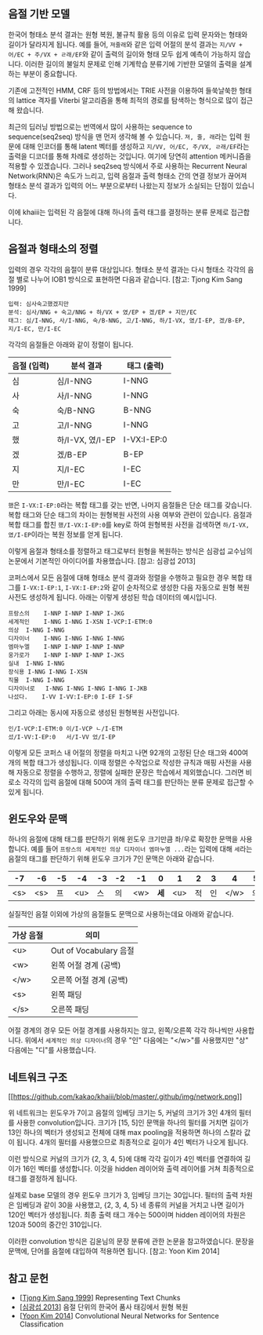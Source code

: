 음절 기반 모델
----
한국어 형태소 분석 결과는 원형 복원, 불규칙 활용 등의 이유로 입력 문자와는 형태와 길이가 달라지게 됩니다. 예를 들어, `져줄래`와 같은 입력 어절의 분석 결과는 `지/VV + 어/EC + 주/VX + ㄹ래/EF`와 같이 출력의 길이와 형태 모두 쉽게 예측이 가능하지 않습니다. 이러한 길이의 불일치 문제로 인해 기계학습 분류기에 기반한 모델의 출력을 설계하는 부분이 중요합니다.

기존에 고전적인 HMM, CRF 등의 방법에서는 TRIE 사전을 이용하여 들쑥날쑥한 형태의 lattice 격자를 Viterbi 알고리즘을 통해 최적의 경로를 탐색하는 형식으로 많이 접근해 왔습니다.

최근의 딥러닝 방법으로는 번역에서 많이 사용하는 sequence to sequence(seq2seq) 방식을 맨 먼저 생각해 볼 수 있습니다. `져, 줄, 래`라는 입력 원문에 대해 인코더를 통해 latent 벡터를 생성하고 `지/VV, 어/EC, 주/VX, ㄹ래/EF`라는 출력을 디코더를 통해 차례로 생성하는 것입니다. 여기에 당연히 attention 메커니즘을 적용할 수 있겠습니다. 그러나 seq2seq 방식에서 주로 사용하는 Recurrent Neural Network(RNN)은 속도가 느리고, 입력 음절과 출력 형태소 간의 연결 정보가 끊어져 형태소 분석 결과가 입력의 어느 부분으로부터 나왔는지 정보가 소실되는 단점이 있습니다.

이에 khaiii는 입력된 각 음절에 대해 하나의 출력 태그를 결정하는 분류 문제로 접근합니다.


음절과 형태소의 정렬
----
입력의 경우 각각의 음절이 분류 대상입니다. 형태소 분석 결과는 다시 형태소 각각의 음절 별로 나누어 IOB1 방식으로 표현하면 다음과 같습니다. \[참고: Tjong Kim Sang 1999\]

```
입력: 심사숙고했겠지만
분석: 심사/NNG + 숙고/NNG + 하/VX + 였/EP + 겠/EP + 지만/EC
태그: 심/I-NNG, 사/I-NNG, 숙/B-NNG, 고/I-NNG, 하/I-VX, 였/I-EP, 겠/B-EP, 지/I-EC, 만/I-EC
```

각각의 음절들은 아래와 같이 정렬이 됩니다.

음절 (입력) | 분석 결과 | 태그 (출력)
----------|-----|---------
심 | 심/I-NNG | I-NNG
사 | 사/I-NNG | I-NNG
숙 | 숙/B-NNG | B-NNG
고 | 고/I-NNG | I-NNG
했 | 하/I-VX, 였/I-EP | I-VX:I-EP:0
겠 | 겠/B-EP | B-EP
지 | 지/I-EC | I-EC
만 | 만/I-EC | I-EC

`했`은 `I-VX:I-EP:0`라는 복합 태그를 갖는 반면, 나머지 음절들은 단순 태그를 갖습니다. 복합 태그와 단순 태그의 차이는 원형복원 사전의 사용 여부와 관련이 있습니다. 음절과 복합 태그를 합친 `했/I-VX:I-EP:0`를 key로 하여 원형복원 사전을 검색하면 `하/I-VX, 였/I-EP`이라는 복원 정보를 얻게 됩니다.

이렇게 음절과 형태소를 정렬하고 태그로부터 원형을 복원하는 방식은 심광섭 교수님의 논문에서 기본적인 아이디어를 차용했습니다. \[참고: 심광섭 2013\]

코퍼스에서 모든 음절에 대해 형태소 분석 결과와 정렬을 수행하고 필요한 경우 복합 태그를 `I-VX:I-EP:1`, `I-VX:I-EP:2`와 같이 순차적으로 생성한 다음 자동으로 원형 복원 사전도 생성하게 됩니다. 아래는 이렇게 생성된 학습 데이터의 예시입니다.

```
프랑스의	I-NNP I-NNP I-NNP I-JKG
세계적인	I-NNG I-NNG I-XSN I-VCP:I-ETM:0
의상	I-NNG I-NNG
디자이너	I-NNG I-NNG I-NNG I-NNG
엠마누엘	I-NNP I-NNP I-NNP I-NNP
웅가로가	I-NNP I-NNP I-NNP I-JKS
실내	I-NNG I-NNG
장식용	I-NNG I-NNG I-XSN
직물	I-NNG I-NNG
디자이너로	I-NNG I-NNG I-NNG I-NNG I-JKB
나섰다.	I-VV I-VV:I-EP:0 I-EF I-SF
```

그리고 아래는 동시에 자동으로 생성된 원형복원 사전입니다.

```
인/I-VCP:I-ETM:0	이/I-VCP ㄴ/I-ETM
섰/I-VV:I-EP:0	서/I-VV 었/I-EP
```

이렇게 모든 코퍼스 내 어절의 정렬을 마치고 나면 92개의 고정된 단순 태그와 400여 개의 복합 태그가 생성됩니다. 이때 정렬은 수작업으로 작성한 규칙과 매핑 사전을 사용해 자동으로 정렬을 수행하고, 정렬에 실패한 문장은 학습에서 제외했습니다. 그러면 비로소 각각의 입력 음절에 대해 500여 개의 출력 태그를 판단하는 분류 문제로 접근할 수 있게 됩니다.


윈도우와 문맥
----
하나의 음절에 대해 태그를 판단하기 위해 윈도우 크기만큼 좌/우로 확장한 문맥을 사용합니다. 예를 들어 `프랑스의 세계적인 의상 디자이너 엠마누엘 ...`라는 입력에 대해 `세`라는 음절의 태그를 판단하기 위해 윈도우 크기가 7인 문맥은 아래와 같습니다.

-7 | -6 | -5 | -4 | -3 | -2 | -1 | 0 | 1 | 2 | 3 | 4 | 5 | 6 | 7
---|----|----|----|----|----|----|---|---|---|---|---|---|---|---
\<s> | \<s> | 프 | \<u> | 스 | 의 | \<w> | __세__ | \<u> | 적 | 인 | \</w> | 의 | 상 | 디

실질적인 음절 이외에 가상의 음절들도 문맥으로 사용하는데요 아래와 같습니다.

가상 음절 | 의미
--------|----
\<u> | Out of Vocabulary 음절
\<w> | 왼쪽 어절 경계 (공백)
\</w> | 오른쪽 어절 경계 (공백)
\<s> | 왼쪽 패딩
\</s> | 오른쪽 패딩

어절 경계의 경우 모든 어절 경계를 사용하지는 않고, 왼쪽/오른쪽 각각 하나씩만 사용합니다. 위에서 ```세계적인 의상 디자이너```의 경우 "인" 다음에는 "\</w>"를 사용했지만 "상" 다음에는 "디"를 사용했습니다.


네트워크 구조
----
[[https://github.com/kakao/khaiii/blob/master/.github/img/network.png]]

위 네트워크는 윈도우가 7이고 음절의 임베딩 크기는 5, 커널의 크기가 3인 4개의 필터를 사용한 convolution입니다. 크기가 \[15, 5\]인 문맥을 하나의 필터를 거치면 길이가 13인 하나의 벡터가 생성되고 전체에 대해 max pooling을 적용하면 하나의 스칼라 값이 됩니다. 4개의 필터를 사용했으므로 최종적으로 길이가 4인 벡터가 나오게 됩니다.

이런 방식으로 커널의 크기가 {2, 3, 4, 5}에 대해 각각 길이가 4인 벡터를 연결하여 길이가 16인 벡터를 생성합니다. 이것을 hidden 레이어와 출력 레이어를 거쳐 최종적으로 태그를 결정하게 됩니다.

실제로 base 모델의 경우 윈도우 크기가 3, 임베딩 크기는 30입니다. 필터의 출력 차원은 임베딩과 같이 30을 사용했고, {2, 3, 4, 5} 네 종류의 커널을 거치고 나면 길이가 120인 벡터가 생성됩니다. 최종 출력 태그 개수는 500이며 hidden 레이어의 차원은 120과 500의 중간인 310입니다.

이러한 convolution 방식은 김윤님의 문장 분류에 관한 논문을 참고하였습니다. 문장을 문맥에, 단어를 음절에 대입하여 적용하면 됩니다. \[참고: Yoon Kim 2014\]


참고 문헌
---
* \[[Tjong Kim Sang 1999](http://www.aclweb.org/anthology/E99-1023)\] Representing Text Chunks
* \[[심광섭 2013](http://kiise.or.kr/e_journal/2013/3/SA/pdf/06.pdf)\] 음절 단위의 한국어 품사 태깅에서 원형 복원
* \[[Yoon Kim 2014](http://www.aclweb.org/anthology/D14-1181)\] Convolutional Neural Networks for Sentence Classification